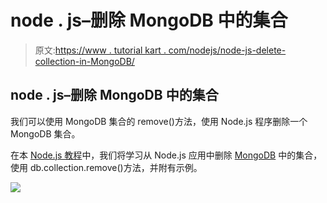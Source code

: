 # node . js–删除 MongoDB 中的集合

> 原文:[https://www . tutorial kart . com/nodejs/node-js-delete-collection-in-MongoDB/](https://www.tutorialkart.com/nodejs/node-js-delete-collection-in-mongodb/)

## node . js–删除 MongoDB 中的集合

我们可以使用 MongoDB 集合的 remove()方法，使用 Node.js 程序删除一个 MongoDB 集合。

在本 [Node.js 教程](https://www.tutorialkart.com/nodejs/nodejs-tutorial/)中，我们将学习从 Node.js 应用中删除 [MongoDB](https://www.tutorialkart.com/mongodb/mongodb-tutorial/) 中的集合，使用 db.collection.remove()方法，并附有示例。

[![](../Images/925da31b32d6bc3827932f6c8afb11bb.png)](https://www.tutorialkart.com/)